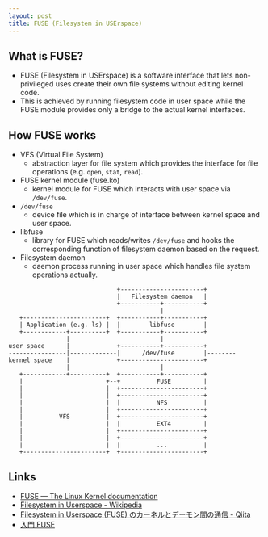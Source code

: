 ```yaml
---
layout: post
title: FUSE (Filesystem in USErspace)
---
```


## What is FUSE?
- FUSE (Filesystem in USErspace) is a software interface that lets non-privileged uses create their own file systems without editing kernel code.
- This is achieved by running filesystem code in user space while the FUSE module provides only a bridge to the actual kernel interfaces.



## How FUSE works
- VFS (Virtual File System)
	- abstraction layer for file system which provides the interface for file operations (e.g. `open`, `stat`, `read`).
- FUSE kernel module (fuse.ko)
	- kernel module for FUSE which interacts with user space via `/dev/fuse`.
- `/dev/fuse`
	- device file which is in charge of interface between kernel space and user space.
- libfuse
	- library for FUSE which reads/writes `/dev/fuse` and hooks the corresponding function of filesystem daemon based on the request.
- Filesystem daemon
	- daemon process running in user space which handles file system operations actually.

```
                              +-----------------------+
                              |   Filesystem daemon   |
                              +-----------+-----------+
                                          |
   +-----------------------+  +-----------+-----------+
   | Application (e.g. ls) |  |        libfuse        |
   +------------+----------+  +-----------+-----------+
                |                         |
user space      |             +-----------+-----------+
----------------|-------------|      /dev/fuse        |--------
kernel space    |             +-----------------------+
                |                         |
   +------------+----------+  +-----------+-----------+
   |                       +--+          FUSE         |
   |                       |  +-----------------------+
   |                       |  +-----------------------+
   |                       |  |          NFS          |
   |                       |  +-----------------------+
   |          VFS          |  +-----------------------+
   |                       |  |          EXT4         |
   |                       |  +-----------------------+
   |                       |  +-----------------------+
   |                       |  |          ...          |
   +-----------------------+  +-----------------------+
```


## Links
- [FUSE — The Linux Kernel documentation](https://www.kernel.org/doc/html/latest/filesystems/fuse.html)
- [Filesystem in Userspace - Wikipedia](https://en.wikipedia.org/wiki/Filesystem_in_Userspace)
- [Filesystem in Userspace (FUSE) のカーネルとデーモン間の通信 - Qiita](https://qiita.com/tkusumi/items/6dc204ba964264c72a9a)
- [入門 FUSE](https://blog.ssrf.in/post/fuse-tutorial/)
